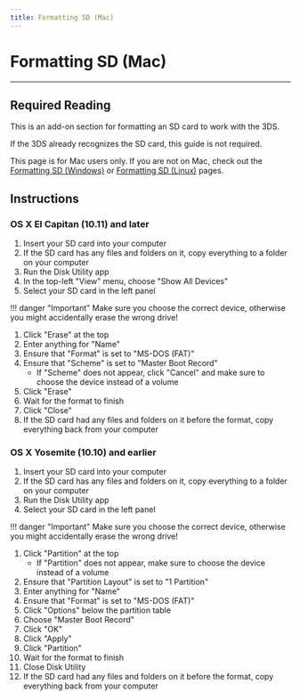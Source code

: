 ```yaml
---
title: Formatting SD (Mac)
---
```


# Formatting SD (Mac)
---

## Required Reading

This is an add-on section for formatting an SD card to work with the 3DS.

If the 3DS already recognizes the SD card, this guide is not required.

This page is for Mac users only. If you are not on Mac, check out the [Formatting SD (Windows)](formatting-sd-(windows).md) or [Formatting SD (Linux)](formatting-sd-(linux).md) pages.

## Instructions

### OS X El Capitan (10.11) and later

1. Insert your SD card into your computer
1. If the SD card has any files and folders on it, copy everything to a folder on your computer
1. Run the Disk Utility app
1. In the top-left "View" menu, choose "Show All Devices"
1. Select your SD card in the left panel

!!! danger "Important" Make sure you choose the correct device, otherwise you might accidentally erase the wrong drive!

1. Click "Erase" at the top
1. Enter anything for "Name"
1. Ensure that "Format" is set to "MS-DOS (FAT)"
1. Ensure that "Scheme" is set to "Master Boot Record"
    + If "Scheme" does not appear, click "Cancel" and make sure to choose the device instead of a volume
1. Click "Erase"
1. Wait for the format to finish
1. Click "Close"
1. If the SD card had any files and folders on it before the format, copy everything back from your computer

### OS X Yosemite (10.10) and earlier

1. Insert your SD card into your computer
1. If the SD card has any files and folders on it, copy everything to a folder on your computer
1. Run the Disk Utility app
1. Select your SD card in the left panel

!!! danger "Important" Make sure you choose the correct device, otherwise you might accidentally erase the wrong drive!

1. Click "Partition" at the top
    + If "Partition" does not appear, make sure to choose the device instead of a volume
1. Ensure that "Partition Layout" is set to "1 Partition"
1. Enter anything for "Name"
1. Ensure that "Format" is set to "MS-DOS (FAT)"
1. Click "Options" below the partition table
1. Choose "Master Boot Record"
1. Click "OK"
1. Click "Apply"
1. Click "Partition"
1. Wait for the format to finish
1. Close Disk Utility
1. If the SD card had any files and folders on it before the format, copy everything back from your computer
